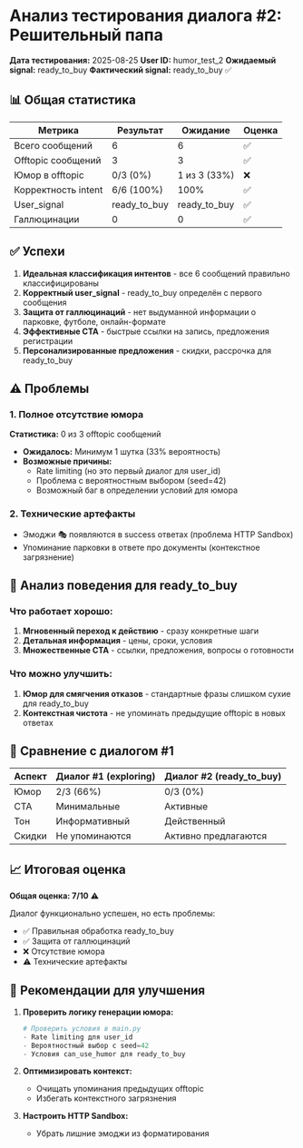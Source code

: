 # Анализ тестирования диалога #2: Решительный папа

**Дата тестирования:** 2025-08-25
**User ID:** humor_test_2
**Ожидаемый signal:** ready_to_buy
**Фактический signal:** ready_to_buy ✅

## 📊 Общая статистика

| Метрика | Результат | Ожидание | Оценка |
|---------|-----------|----------|--------|
| Всего сообщений | 6 | 6 | ✅ |
| Offtopic сообщений | 3 | 3 | ✅ |
| Юмор в offtopic | 0/3 (0%) | 1 из 3 (33%) | ❌ |
| Корректность intent | 6/6 (100%) | 100% | ✅ |
| User_signal | ready_to_buy | ready_to_buy | ✅ |
| Галлюцинации | 0 | 0 | ✅ |

## ✅ Успехи

1. **Идеальная классификация интентов** - все 6 сообщений правильно классифицированы
2. **Корректный user_signal** - ready_to_buy определён с первого сообщения
3. **Защита от галлюцинаций** - нет выдуманной информации о парковке, футболе, онлайн-формате
4. **Эффективные CTA** - быстрые ссылки на запись, предложения регистрации
5. **Персонализированные предложения** - скидки, рассрочка для ready_to_buy

## ⚠️ Проблемы

### 1. Полное отсутствие юмора
**Статистика:** 0 из 3 offtopic сообщений
- **Ожидалось:** Минимум 1 шутка (33% вероятность)
- **Возможные причины:**
  - Rate limiting (но это первый диалог для user_id)
  - Проблема с вероятностным выбором (seed=42)
  - Возможный баг в определении условий для юмора

### 2. Технические артефакты
- Эмоджи 🎭 появляются в success ответах (проблема HTTP Sandbox)
- Упоминание парковки в ответе про документы (контекстное загрязнение)

## 💬 Анализ поведения для ready_to_buy

### Что работает хорошо:
1. **Мгновенный переход к действию** - сразу конкретные шаги
2. **Детальная информация** - цены, сроки, условия
3. **Множественные CTA** - ссылки, предложения, вопросы о готовности

### Что можно улучшить:
1. **Юмор для смягчения отказов** - стандартные фразы слишком сухие для ready_to_buy
2. **Контекстная чистота** - не упоминать предыдущие offtopic в новых ответах

## 🎯 Сравнение с диалогом #1

| Аспект | Диалог #1 (exploring) | Диалог #2 (ready_to_buy) |
|--------|----------------------|--------------------------|
| Юмор | 2/3 (66%) | 0/3 (0%) |
| CTA | Минимальные | Активные |
| Тон | Информативный | Действенный |
| Скидки | Не упоминаются | Активно предлагаются |

## 📈 Итоговая оценка

**Общая оценка: 7/10** ⚠️

Диалог функционально успешен, но есть проблемы:
- ✅ Правильная обработка ready_to_buy
- ✅ Защита от галлюцинаций
- ❌ Отсутствие юмора
- ⚠️ Технические артефакты

## 🔧 Рекомендации для улучшения

1. **Проверить логику генерации юмора:**
   ```python
   # Проверить условия в main.py
   - Rate limiting для user_id
   - Вероятностный выбор с seed=42
   - Условия can_use_humor для ready_to_buy
   ```

2. **Оптимизировать контекст:**
   - Очищать упоминания предыдущих offtopic
   - Избегать контекстного загрязнения

3. **Настроить HTTP Sandbox:**
   - Убрать лишние эмоджи из форматирования